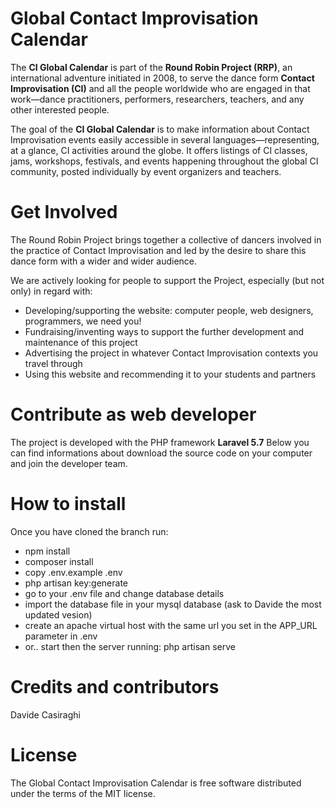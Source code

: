 # Global Contact Improvisation Calendar

The **CI Global Calendar** is part of the **Round Robin Project (RRP)**, an international adventure initiated in 2008, to serve the dance form **Contact Improvisation (CI)** and all the people worldwide who are engaged in that work—dance practitioners, performers, researchers, teachers, and any other interested people. 

The goal of the **CI Global Calendar** is to make information about Contact Improvisation events easily accessible in several languages—representing, at a glance, CI activities around the globe. It offers listings of CI classes, jams, workshops, festivals, and events happening throughout the global CI community, posted individually by event organizers and teachers.

# Get Involved
The Round Robin Project brings together a collective of dancers involved in the practice of Contact Improvisation and led by the desire to share this dance form with a wider and wider audience.

We are actively looking for people to support the Project, especially (but not only) in regard with:

- Developing/supporting the website: computer people, web designers, programmers, we need you!
- Fundraising/inventing ways to support the further development and maintenance of this project
- Advertising the project in whatever Contact Improvisation contexts you travel through
- Using this website and recommending it to your students and partners

# Contribute as web developer
The project is developed with the PHP framework **Laravel 5.7**
Below you can find informations about download the source code on your computer and join the developer team.

# How to install
Once you have cloned the branch run: 
- npm install
- composer install
- copy .env.example .env
- php artisan key:generate
- go to your .env file and change database details
- import the database file in your mysql database (ask to Davide the most updated vesion)
- create an apache virtual host with the same url you set in the APP_URL parameter in .env
- or.. start then the server running: php artisan serve

# Credits and contributors
Davide Casiraghi

# License
The Global Contact Improvisation Calendar is free software distributed under the terms of the MIT license.
